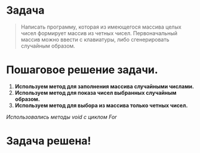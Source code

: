 # Задача 
>Написать программу, которая из имеющегося массива целых чисел формирует массив из четных чисел. Первоначальный массив можно ввести с клавиатуры, либо сгенерировать случайным образом.
# Пошаговое решение задачи. 
1. **Используем метод для заполнения массива случайными числами.**
2. **Используем метод для показа чисел выбранных случайным образом.**
3. **Используем метод для выбора из массива только четных чисел.**

*Использовались методы void с циклом For*
# Задача решена!